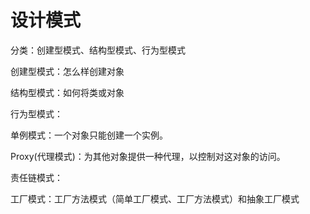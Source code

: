 # 设计模式

分类：创建型模式、结构型模式、行为型模式

创建型模式：怎么样创建对象

结构型模式：如何将类或对象

行为型模式：



单例模式：一个对象只能创建一个实例。

Proxy(代理模式)：为其他对象提供一种代理，以控制对这对象的访问。

责任链模式：



工厂模式：工厂方法模式（简单工厂模式、工厂方法模式）和抽象工厂模式